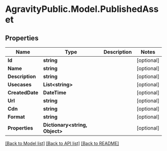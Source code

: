 
# AgravityPublic.Model.PublishedAsset

## Properties

Name | Type | Description | Notes
------------ | ------------- | ------------- | -------------
**Id** | **string** |  | [optional] 
**Name** | **string** |  | [optional] 
**Description** | **string** |  | [optional] 
**Usecases** | **List&lt;string&gt;** |  | [optional] 
**CreatedDate** | **DateTime** |  | [optional] 
**Url** | **string** |  | [optional] 
**Cdn** | **string** |  | [optional] 
**Format** | **string** |  | [optional] 
**Properties** | **Dictionary&lt;string, Object&gt;** |  | [optional] 

[[Back to Model list]](../README.md#documentation-for-models)
[[Back to API list]](../README.md#documentation-for-api-endpoints)
[[Back to README]](../README.md)

